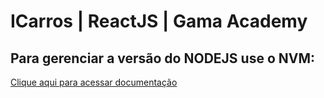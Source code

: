 # ICarros | ReactJS | Gama Academy

## Para gerenciar a versão do NODEJS use o NVM:

[Clique aqui para acessar documentação](https://github.com/nvm-sh/nvm)
